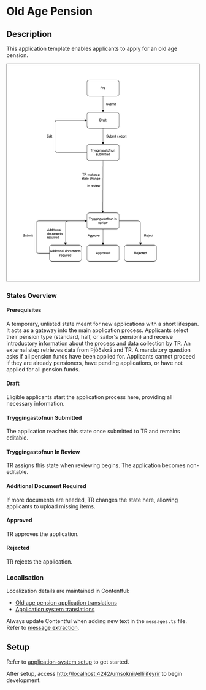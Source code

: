 # Old Age Pension

## Description

This application template enables applicants to apply for an old age pension.

![Application Process Flow](../core/assets/tr-applications-flow-chart.png)

### States Overview

#### Prerequisites

A temporary, unlisted state meant for new applications with a short lifespan. It acts as a gateway into the main application process. Applicants select their pension type (standard, half, or sailor's pension) and receive introductory information about the process and data collection by TR. An external step retrieves data from Þjóðskrá and TR. A mandatory question asks if all pension funds have been applied for. Applicants cannot proceed if they are already pensioners, have pending applications, or have not applied for all pension funds.

#### Draft

Eligible applicants start the application process here, providing all necessary information.

#### Tryggingastofnun Submitted

The application reaches this state once submitted to TR and remains editable.

#### Tryggingastofnun In Review

TR assigns this state when reviewing begins. The application becomes non-editable.

#### Additional Document Required

If more documents are needed, TR changes the state here, allowing applicants to upload missing items.

#### Approved

TR approves the application.

#### Rejected

TR rejects the application.

### Localisation

Localization details are maintained in Contentful:

- [Old age pension application translations](https://app.contentful.com/spaces/8k0h54kbe6bj/entries/oap.application)
- [Application system translations](https://app.contentful.com/spaces/8k0h54kbe6bj/entries/application.system)

Always update Contentful when adding new text in the `messages.ts` file. Refer to [message extraction](../../../../localization/README.md#message-extraction).

## Setup

Refer to [application-system setup](../../../../../apps/application-system/README.md) to get started.

After setup, access [http://localhost:4242/umsoknir/ellilifeyrir](http://localhost:4242/umsoknir/ellilifeyrir) to begin development.

